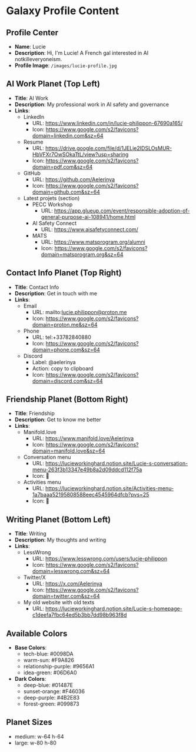 # Galaxy Profile Content

## Profile Center

- **Name**: Lucie
- **Description**: Hi, I'm Lucie! A French gal interested in AI notkilleveryoneism.
- **Profile Image**: `/images/lucie-profile.jpg`

## AI Work Planet (Top Left)

- **Title**: AI Work
- **Description**: My professional work in AI safety and governance
- **Links**:
  - LinkedIn
    - URL: https://www.linkedin.com/in/lucie-philippon-67690a165/
    - Icon: https://www.google.com/s2/favicons?domain=linkedin.com&sz=64
  - Resume
    - URL: https://drive.google.com/file/d/1JELje2IDSLOsMUR-HbVFXr7OwSOkaTtL/view?usp=sharing
    - Icon: https://www.google.com/s2/favicons?domain=pdf.com&sz=64
  - GitHub
    - URL: https://github.com/Aelerinya
    - Icon: https://www.google.com/s2/favicons?domain=github.com&sz=64
  - Latest projets (section)
    - PECC Workshop
      - URL: https://app.glueup.com/event/responsible-adoption-of-general-purpose-ai-108941/home.html
    - AI Safety Connect
      - URL: https://www.aisafetyconnect.com/
    - MATS
      - URL: https://www.matsprogram.org/alumni
      - Icon: https://www.google.com/s2/favicons?domain=matsprogram.org&sz=64

## Contact Info Planet (Top Right)

- **Title**: Contact Info
- **Description**: Get in touch with me
- **Links**:
  - Email
    - URL: mailto:lucie.philippon@proton.me
    - Icon: https://www.google.com/s2/favicons?domain=proton.me&sz=64
  - Phone
    - URL: tel:+33782840880
    - Icon: https://www.google.com/s2/favicons?domain=phone.com&sz=64
  - Discord
    - Label: @aelerinya
    - Action: copy to clipboard
    - Icon: https://www.google.com/s2/favicons?domain=discord.com&sz=64

## Friendship Planet (Bottom Right)

- **Title**: Friendship
- **Description**: Get to know me better
- **Links**:
  - Manifold.love
    - URL: https://www.manifold.love/Aelerinya
    - Icon: https://www.google.com/s2/favicons?domain=manifold.love&sz=64
  - Conversation menu
    - URL: https://lucieworkinghard.notion.site/Lucie-s-conversation-menu-263f3b13347e49b8a2d09ddcd112f75a
    - Icon: 💬
  - Activities menu
    - URL: https://lucieworkinghard.notion.site/Activities-menu-1a7baaa52195808588eec4545964dfcb?pvs=25
    - Icon: 🧗

## Writing Planet (Bottom Left)

- **Title**: Writing
- **Description**: My thoughts and writing
- **Links**:
  - LessWrong
    - URL: https://www.lesswrong.com/users/lucie-philippon
    - Icon: https://www.google.com/s2/favicons?domain=lesswrong.com&sz=64
  - Twitter/X
    - URL: https://x.com/Aelerinya
    - Icon: https://www.google.com/s2/favicons?domain=twitter.com&sz=64
  - My old website with old texts
    - URL: https://lucieworkinghard.notion.site/Lucie-s-homepage-c1deefa7fbc64ed5b3bb7dd98b963f8d

## Available Colors

- **Base Colors**:
  - tech-blue: #0098DA
  - warm-sun: #F9A826
  - relationship-purple: #9656A1
  - idea-green: #06D6A0
- **Dark Colors**:
  - deep-blue: #01487E
  - sunset-orange: #F46036
  - deep-purple: #4B2E83
  - forest-green: #099873

## Planet Sizes

- medium: w-64 h-64
- large: w-80 h-80
